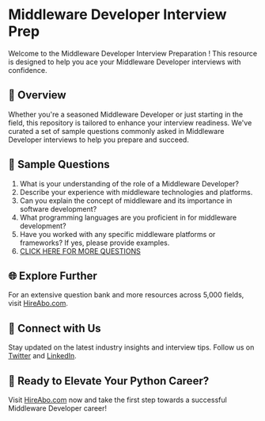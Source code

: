 # Middleware Developer Interview Prep

Welcome to the Middleware Developer Interview Preparation ! This resource is designed to help you ace your Middleware Developer interviews with confidence.

## 🚀 Overview

Whether you're a seasoned Middleware Developer or just starting in the field, this repository is tailored to enhance your interview readiness. We've curated a set of sample questions commonly asked in Middleware Developer interviews to help you prepare and succeed.

## 📝 Sample Questions

1. What is your understanding of the role of a Middleware Developer?
2. Describe your experience with middleware technologies and platforms.
3. Can you explain the concept of middleware and its importance in software development?
4. What programming languages are you proficient in for middleware development?
5. Have you worked with any specific middleware platforms or frameworks? If yes, please provide examples.
6. [CLICK HERE FOR MORE QUESTIONS](https://hireabo.com/job/0_0_72/Middleware%20Developer)

## 🌐 Explore Further

For an extensive question bank and more resources across 5,000 fields, visit [HireAbo.com](https://www.hireabo.com).

## 📱 Connect with Us

Stay updated on the latest industry insights and interview tips. Follow us on [Twitter](https://twitter.com/hireabo) and [LinkedIn](https://www.linkedin.com/in/hire-abo-3609972a8/).

## 🚀 Ready to Elevate Your Python Career?

Visit [HireAbo.com](https://www.hireabo.com) now and take the first step towards a successful Middleware Developer career!